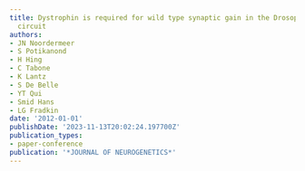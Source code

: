 ```yaml
---
title: Dystrophin is required for wild type synaptic gain in the Drosophila olfactory
  circuit
authors:
- JN Noordermeer
- S Potikanond
- H Hing
- C Tabone
- K Lantz
- S De Belle
- YT Qui
- Smid Hans
- LG Fradkin
date: '2012-01-01'
publishDate: '2023-11-13T20:02:24.197700Z'
publication_types:
- paper-conference
publication: '*JOURNAL OF NEUROGENETICS*'
---
```


